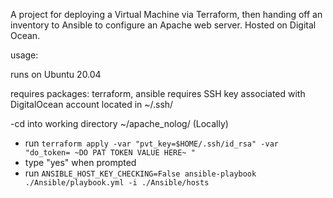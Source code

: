 A project for deploying a Virtual Machine via Terraform, then handing off an inventory to Ansible to configure an Apache web server. Hosted on Digital Ocean.

usage:

runs on Ubuntu 20.04

requires packages: terraform, ansible
requires SSH key associated with DigitalOcean account located in ~/.ssh/

-cd into working directory ~/apache_nolog/ (Locally)
- run `terraform apply -var "pvt_key=$HOME/.ssh/id_rsa" -var "do_token= ~DO PAT TOKEN VALUE HERE~ "`
- type "yes" when prompted
- run `ANSIBLE_HOST_KEY_CHECKING=False ansible-playbook ./Ansible/playbook.yml -i ./Ansible/hosts`
